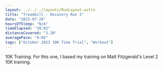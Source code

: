 ```yaml
---
layout: ../../../layouts/RunLayout.astro
title: "Treadmill - Recovery Run 3"
date: "2023-07-28"
hoursOfSleep: "N/A"
timeElapsed: "30:02"
distanceCovered: "3.30"
averagePace: "9:06"
tags: ["October 2023 10K Time Trial", "Workout"]
---
```


10K Training. For this one, I based my training on Matt Fitzgerald's Level 2 10K training.
